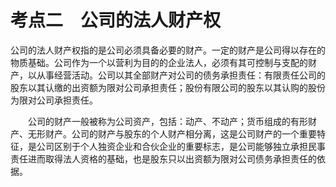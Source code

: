# 考点二　公司的法人财产权 

公司的法人财产权指的是公司必须具备必要的财产。一定的财产是公司得以存在的物质基础。公司作为一个以营利为目的的企业法人，必须有其可控制与支配的财产，以从事经营活动。公司以其全部财产对公司的债务承担责任：有限责任公司的股东以其认缴的出资额为限对公司承担责任；股份有限公司的股东以其认购的股份为限对公司承担责任。 

　　公司的财产一般被称为公司资产，包括：动产、不动产；货币组成的有形财产、无形财产。公司的财产与股东的个人财产相分离，这是公司财产的一个重要特征，是公司区别于个人独资企业和合伙企业的重要标志，是公司能够独立承担民事责任进而取得法人资格的基础，也是股东只以出资额为限对公司债务承担责任的依据。 